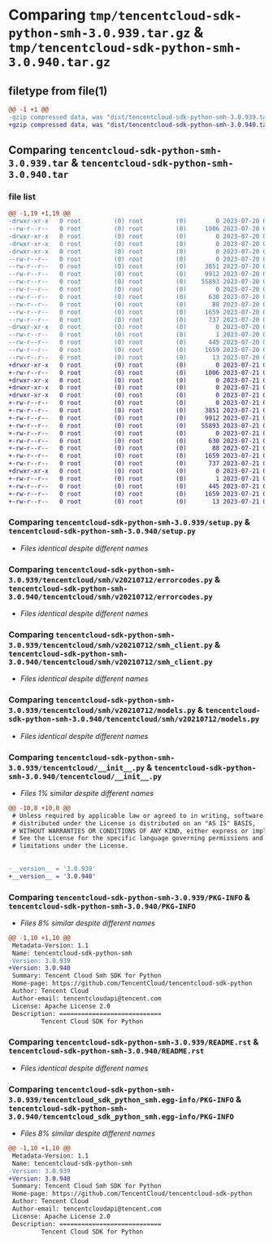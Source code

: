 # Comparing `tmp/tencentcloud-sdk-python-smh-3.0.939.tar.gz` & `tmp/tencentcloud-sdk-python-smh-3.0.940.tar.gz`

## filetype from file(1)

```diff
@@ -1 +1 @@
-gzip compressed data, was "dist/tencentcloud-sdk-python-smh-3.0.939.tar", last modified: Thu Jul 20 00:30:00 2023, max compression
+gzip compressed data, was "dist/tencentcloud-sdk-python-smh-3.0.940.tar", last modified: Fri Jul 21 00:48:25 2023, max compression
```

## Comparing `tencentcloud-sdk-python-smh-3.0.939.tar` & `tencentcloud-sdk-python-smh-3.0.940.tar`

### file list

```diff
@@ -1,19 +1,19 @@
-drwxr-xr-x   0 root         (0) root         (0)        0 2023-07-20 00:30:00.000000 tencentcloud-sdk-python-smh-3.0.939/
--rw-r--r--   0 root         (0) root         (0)     1006 2023-07-20 00:30:00.000000 tencentcloud-sdk-python-smh-3.0.939/setup.py
-drwxr-xr-x   0 root         (0) root         (0)        0 2023-07-20 00:30:00.000000 tencentcloud-sdk-python-smh-3.0.939/tencentcloud/
-drwxr-xr-x   0 root         (0) root         (0)        0 2023-07-20 00:30:00.000000 tencentcloud-sdk-python-smh-3.0.939/tencentcloud/smh/
-drwxr-xr-x   0 root         (0) root         (0)        0 2023-07-20 00:30:00.000000 tencentcloud-sdk-python-smh-3.0.939/tencentcloud/smh/v20210712/
--rw-r--r--   0 root         (0) root         (0)        0 2023-07-20 00:30:00.000000 tencentcloud-sdk-python-smh-3.0.939/tencentcloud/smh/v20210712/__init__.py
--rw-r--r--   0 root         (0) root         (0)     3851 2023-07-20 00:30:00.000000 tencentcloud-sdk-python-smh-3.0.939/tencentcloud/smh/v20210712/errorcodes.py
--rw-r--r--   0 root         (0) root         (0)     9912 2023-07-20 00:30:00.000000 tencentcloud-sdk-python-smh-3.0.939/tencentcloud/smh/v20210712/smh_client.py
--rw-r--r--   0 root         (0) root         (0)    55893 2023-07-20 00:30:00.000000 tencentcloud-sdk-python-smh-3.0.939/tencentcloud/smh/v20210712/models.py
--rw-r--r--   0 root         (0) root         (0)        0 2023-07-20 00:30:00.000000 tencentcloud-sdk-python-smh-3.0.939/tencentcloud/smh/__init__.py
--rw-r--r--   0 root         (0) root         (0)      630 2023-07-20 00:30:00.000000 tencentcloud-sdk-python-smh-3.0.939/tencentcloud/__init__.py
--rw-r--r--   0 root         (0) root         (0)       88 2023-07-20 00:30:00.000000 tencentcloud-sdk-python-smh-3.0.939/setup.cfg
--rw-r--r--   0 root         (0) root         (0)     1659 2023-07-20 00:30:00.000000 tencentcloud-sdk-python-smh-3.0.939/PKG-INFO
--rw-r--r--   0 root         (0) root         (0)      737 2023-07-20 00:30:00.000000 tencentcloud-sdk-python-smh-3.0.939/README.rst
-drwxr-xr-x   0 root         (0) root         (0)        0 2023-07-20 00:30:00.000000 tencentcloud-sdk-python-smh-3.0.939/tencentcloud_sdk_python_smh.egg-info/
--rw-r--r--   0 root         (0) root         (0)        1 2023-07-20 00:30:00.000000 tencentcloud-sdk-python-smh-3.0.939/tencentcloud_sdk_python_smh.egg-info/dependency_links.txt
--rw-r--r--   0 root         (0) root         (0)      445 2023-07-20 00:30:00.000000 tencentcloud-sdk-python-smh-3.0.939/tencentcloud_sdk_python_smh.egg-info/SOURCES.txt
--rw-r--r--   0 root         (0) root         (0)     1659 2023-07-20 00:30:00.000000 tencentcloud-sdk-python-smh-3.0.939/tencentcloud_sdk_python_smh.egg-info/PKG-INFO
--rw-r--r--   0 root         (0) root         (0)       13 2023-07-20 00:30:00.000000 tencentcloud-sdk-python-smh-3.0.939/tencentcloud_sdk_python_smh.egg-info/top_level.txt
+drwxr-xr-x   0 root         (0) root         (0)        0 2023-07-21 00:48:25.000000 tencentcloud-sdk-python-smh-3.0.940/
+-rw-r--r--   0 root         (0) root         (0)     1006 2023-07-21 00:48:25.000000 tencentcloud-sdk-python-smh-3.0.940/setup.py
+drwxr-xr-x   0 root         (0) root         (0)        0 2023-07-21 00:48:25.000000 tencentcloud-sdk-python-smh-3.0.940/tencentcloud/
+drwxr-xr-x   0 root         (0) root         (0)        0 2023-07-21 00:48:25.000000 tencentcloud-sdk-python-smh-3.0.940/tencentcloud/smh/
+drwxr-xr-x   0 root         (0) root         (0)        0 2023-07-21 00:48:25.000000 tencentcloud-sdk-python-smh-3.0.940/tencentcloud/smh/v20210712/
+-rw-r--r--   0 root         (0) root         (0)        0 2023-07-21 00:48:25.000000 tencentcloud-sdk-python-smh-3.0.940/tencentcloud/smh/v20210712/__init__.py
+-rw-r--r--   0 root         (0) root         (0)     3851 2023-07-21 00:48:25.000000 tencentcloud-sdk-python-smh-3.0.940/tencentcloud/smh/v20210712/errorcodes.py
+-rw-r--r--   0 root         (0) root         (0)     9912 2023-07-21 00:48:25.000000 tencentcloud-sdk-python-smh-3.0.940/tencentcloud/smh/v20210712/smh_client.py
+-rw-r--r--   0 root         (0) root         (0)    55893 2023-07-21 00:48:25.000000 tencentcloud-sdk-python-smh-3.0.940/tencentcloud/smh/v20210712/models.py
+-rw-r--r--   0 root         (0) root         (0)        0 2023-07-21 00:48:25.000000 tencentcloud-sdk-python-smh-3.0.940/tencentcloud/smh/__init__.py
+-rw-r--r--   0 root         (0) root         (0)      630 2023-07-21 00:48:25.000000 tencentcloud-sdk-python-smh-3.0.940/tencentcloud/__init__.py
+-rw-r--r--   0 root         (0) root         (0)       88 2023-07-21 00:48:25.000000 tencentcloud-sdk-python-smh-3.0.940/setup.cfg
+-rw-r--r--   0 root         (0) root         (0)     1659 2023-07-21 00:48:25.000000 tencentcloud-sdk-python-smh-3.0.940/PKG-INFO
+-rw-r--r--   0 root         (0) root         (0)      737 2023-07-21 00:48:25.000000 tencentcloud-sdk-python-smh-3.0.940/README.rst
+drwxr-xr-x   0 root         (0) root         (0)        0 2023-07-21 00:48:25.000000 tencentcloud-sdk-python-smh-3.0.940/tencentcloud_sdk_python_smh.egg-info/
+-rw-r--r--   0 root         (0) root         (0)        1 2023-07-21 00:48:25.000000 tencentcloud-sdk-python-smh-3.0.940/tencentcloud_sdk_python_smh.egg-info/dependency_links.txt
+-rw-r--r--   0 root         (0) root         (0)      445 2023-07-21 00:48:25.000000 tencentcloud-sdk-python-smh-3.0.940/tencentcloud_sdk_python_smh.egg-info/SOURCES.txt
+-rw-r--r--   0 root         (0) root         (0)     1659 2023-07-21 00:48:25.000000 tencentcloud-sdk-python-smh-3.0.940/tencentcloud_sdk_python_smh.egg-info/PKG-INFO
+-rw-r--r--   0 root         (0) root         (0)       13 2023-07-21 00:48:25.000000 tencentcloud-sdk-python-smh-3.0.940/tencentcloud_sdk_python_smh.egg-info/top_level.txt
```

### Comparing `tencentcloud-sdk-python-smh-3.0.939/setup.py` & `tencentcloud-sdk-python-smh-3.0.940/setup.py`

 * *Files identical despite different names*

### Comparing `tencentcloud-sdk-python-smh-3.0.939/tencentcloud/smh/v20210712/errorcodes.py` & `tencentcloud-sdk-python-smh-3.0.940/tencentcloud/smh/v20210712/errorcodes.py`

 * *Files identical despite different names*

### Comparing `tencentcloud-sdk-python-smh-3.0.939/tencentcloud/smh/v20210712/smh_client.py` & `tencentcloud-sdk-python-smh-3.0.940/tencentcloud/smh/v20210712/smh_client.py`

 * *Files identical despite different names*

### Comparing `tencentcloud-sdk-python-smh-3.0.939/tencentcloud/smh/v20210712/models.py` & `tencentcloud-sdk-python-smh-3.0.940/tencentcloud/smh/v20210712/models.py`

 * *Files identical despite different names*

### Comparing `tencentcloud-sdk-python-smh-3.0.939/tencentcloud/__init__.py` & `tencentcloud-sdk-python-smh-3.0.940/tencentcloud/__init__.py`

 * *Files 1% similar despite different names*

```diff
@@ -10,8 +10,8 @@
 # Unless required by applicable law or agreed to in writing, software
 # distributed under the License is distributed on an "AS IS" BASIS,
 # WITHOUT WARRANTIES OR CONDITIONS OF ANY KIND, either express or implied.
 # See the License for the specific language governing permissions and
 # limitations under the License.
 
 
-__version__ = '3.0.939'
+__version__ = '3.0.940'
```

### Comparing `tencentcloud-sdk-python-smh-3.0.939/PKG-INFO` & `tencentcloud-sdk-python-smh-3.0.940/PKG-INFO`

 * *Files 8% similar despite different names*

```diff
@@ -1,10 +1,10 @@
 Metadata-Version: 1.1
 Name: tencentcloud-sdk-python-smh
-Version: 3.0.939
+Version: 3.0.940
 Summary: Tencent Cloud Smh SDK for Python
 Home-page: https://github.com/TencentCloud/tencentcloud-sdk-python
 Author: Tencent Cloud
 Author-email: tencentcloudapi@tencent.com
 License: Apache License 2.0
 Description: ============================
         Tencent Cloud SDK for Python
```

### Comparing `tencentcloud-sdk-python-smh-3.0.939/README.rst` & `tencentcloud-sdk-python-smh-3.0.940/README.rst`

 * *Files identical despite different names*

### Comparing `tencentcloud-sdk-python-smh-3.0.939/tencentcloud_sdk_python_smh.egg-info/PKG-INFO` & `tencentcloud-sdk-python-smh-3.0.940/tencentcloud_sdk_python_smh.egg-info/PKG-INFO`

 * *Files 8% similar despite different names*

```diff
@@ -1,10 +1,10 @@
 Metadata-Version: 1.1
 Name: tencentcloud-sdk-python-smh
-Version: 3.0.939
+Version: 3.0.940
 Summary: Tencent Cloud Smh SDK for Python
 Home-page: https://github.com/TencentCloud/tencentcloud-sdk-python
 Author: Tencent Cloud
 Author-email: tencentcloudapi@tencent.com
 License: Apache License 2.0
 Description: ============================
         Tencent Cloud SDK for Python
```


